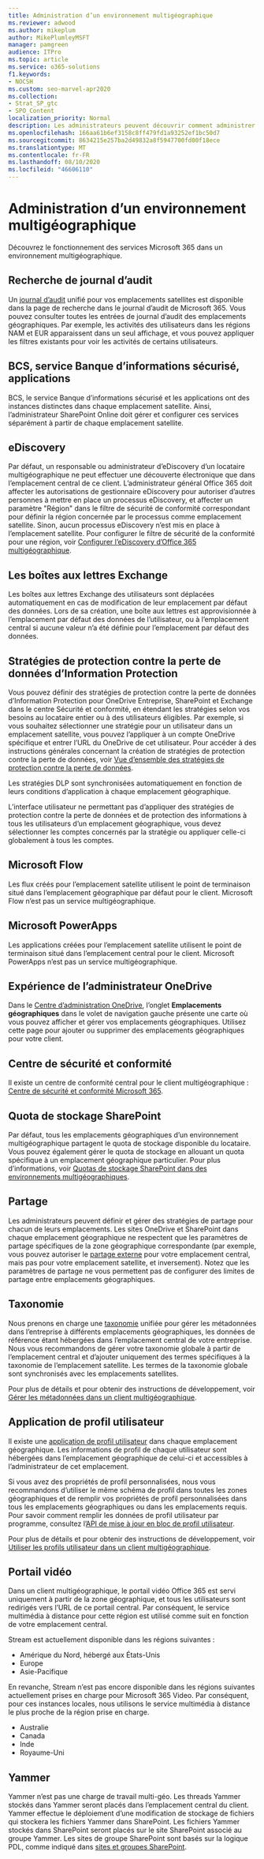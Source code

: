 ```yaml
---
title: Administration d’un environnement multigéographique
ms.reviewer: adwood
ms.author: mikeplum
author: MikePlumleyMSFT
manager: pamgreen
audience: ITPro
ms.topic: article
ms.service: o365-solutions
f1.keywords:
- NOCSH
ms.custom: seo-marvel-apr2020
ms.collection:
- Strat_SP_gtc
- SPO_Content
localization_priority: Normal
description: Les administrateurs peuvent découvrir comment administrer les services SharePoint et OneDrive dans un environnement multi-géo.
ms.openlocfilehash: 166aa61b6ef3158c8ff479fd1a93252ef1bc50d7
ms.sourcegitcommit: 8634215e257ba2d49832a8f5947700fd00f18ece
ms.translationtype: MT
ms.contentlocale: fr-FR
ms.lasthandoff: 08/10/2020
ms.locfileid: "46606110"
---
```

# <a name="administering-a-multi-geo-environment"></a>Administration d’un environnement multigéographique

Découvrez le fonctionnement des services Microsoft 365 dans un environnement multigéographique.

## <a name="audit-log-search"></a>Recherche de journal d’audit

Un [journal d’audit](https://support.office.com/article/0d4d0f35-390b-4518-800e-0c7ec95e946c) unifié pour vos emplacements satellites est disponible dans la page de recherche dans le journal d’audit de Microsoft 365. Vous pouvez consulter toutes les entrées de journal d’audit des emplacements géographiques. Par exemple, les activités des utilisateurs dans les régions NAM et EUR apparaissent dans un seul affichage, et vous pouvez appliquer les filtres existants pour voir les activités de certains utilisateurs.

## <a name="bcs-secure-store-apps"></a>BCS, service Banque d’informations sécurisé, applications

BCS, le service Banque d’informations sécurisé et les applications ont des instances distinctes dans chaque emplacement satellite. Ainsi, l’administrateur SharePoint Online doit gérer et configurer ces services séparément à partir de chaque emplacement satellite.

## <a name="ediscovery"></a>eDiscovery 

Par défaut, un responsable ou administrateur d’eDiscovery d’un locataire multigéographique ne peut effectuer une découverte électronique que dans l’emplacement central de ce client. L’administrateur général Office 365 doit affecter les autorisations de gestionnaire eDiscovery pour autoriser d’autres personnes à mettre en place un processus eDiscovery, et affecter un paramètre "Région" dans le filtre de sécurité de conformité correspondant pour définir la région concernée par le processus comme emplacement satellite. Sinon, aucun processus eDiscovery n’est mis en place à l’emplacement satellite. Pour configurer le filtre de sécurité de la conformité pour une région, voir [Configurer l’eDiscovery d’Office 365 multigéographique](multi-geo-ediscovery-configuration.md).

## <a name="exchange-mailboxes"></a>Les boîtes aux lettres Exchange

Les boîtes aux lettres Exchange des utilisateurs sont déplacées automatiquement en cas de modification de leur emplacement par défaut des données. Lors de sa création, une boîte aux lettres est approvisionnée à l’emplacement par défaut des données de l’utilisateur, ou à l’emplacement central si aucune valeur n’a été définie pour l’emplacement par défaut des données.

## <a name="information-protection-ip-data-loss-prevention-dlp-policy"></a>Stratégies de protection contre la perte de données d’Information Protection

Vous pouvez définir des stratégies de protection contre la perte de données d’Information Protection pour OneDrive Entreprise, SharePoint et Exchange dans le centre Sécurité et conformité, en étendant les stratégies selon vos besoins au locataire entier ou à des utilisateurs éligibles. Par exemple, si vous souhaitez sélectionner une stratégie pour un utilisateur dans un emplacement satellite, vous pouvez l’appliquer à un compte OneDrive spécifique et entrer l’URL du OneDrive de cet utilisateur. Pour accéder à des instructions générales concernant la création de stratégies de protection contre la perte de données, voir [Vue d’ensemble des stratégies de protection contre la perte de données](https://support.office.com/article/1966b2a7-d1e2-4d92-ab61-42efbb137f5e).

Les stratégies DLP sont synchronisées automatiquement en fonction de leurs conditions d’application à chaque emplacement géographique.

L’interface utilisateur ne permettant pas d’appliquer des stratégies de protection contre la perte de données et de protection des informations à tous les utilisateurs d’un emplacement géographique, vous devez sélectionner les comptes concernés par la stratégie ou appliquer celle-ci globalement à tous les comptes.

## <a name="microsoft-flow"></a>Microsoft Flow

Les flux créés pour l’emplacement satellite utilisent le point de terminaison situé dans l’emplacement géographique par défaut pour le client.  Microsoft Flow n’est pas un service multigéographique. 

## <a name="microsoft-powerapps"></a>Microsoft PowerApps

Les applications créées pour l’emplacement satellite utilisent le point de terminaison situé dans l’emplacement central pour le client. Microsoft PowerApps n’est pas un service multigéographique. 

## <a name="onedrive-administrator-experience"></a>Expérience de l’administrateur OneDrive

Dans le [Centre d’administration OneDrive](https://admin.onedrive.com), l’onglet **Emplacements géographiques** dans le volet de navigation gauche présente une carte où vous pouvez afficher et gérer vos emplacements géographiques. Utilisez cette page pour ajouter ou supprimer des emplacements géographiques pour votre client.

## <a name="security-and-compliance-admin-center"></a>Centre de sécurité et conformité

Il existe un centre de conformité central pour le client multigéographique : [Centre de sécurité et conformité Microsoft 365](https://protection.office.com/?rfr=AdminCenter\#/homepage).

## <a name="sharepoint-storage-quota"></a>Quota de stockage SharePoint

Par défaut, tous les emplacements géographiques d’un environnement multigéographique partagent le quota de stockage disponible du locataire.  Vous pouvez également gérer le quota de stockage en allouant un quota spécifique à un emplacement géographique particulier. Pour plus d’informations, voir [Quotas de stockage SharePoint dans des environnements multigéographiques](sharepoint-multi-geo-storage-quota.md).

## <a name="sharing"></a>Partage

Les administrateurs peuvent définir et gérer des stratégies de partage pour chacun de leurs emplacements. Les sites OneDrive et SharePoint dans chaque emplacement géographique ne respectent que les paramètres de partage spécifiques de la zone géographique correspondante (par exemple, vous pouvez autoriser le [partage externe](https://support.office.com/article/C8A462EB-0723-4B0B-8D0A-70FEAFE4BE85) pour votre emplacement central, mais pas pour votre emplacement satellite, et inversement). Notez que les paramètres de partage ne vous permettent pas de configurer des limites de partage entre emplacements géographiques.

## <a name="taxonomy"></a>Taxonomie

Nous prenons en charge une [taxonomie](https://docs.microsoft.com/sharepoint/managed-metadata) unifiée pour gérer les métadonnées dans l’entreprise à différents emplacements géographiques, les données de référence étant hébergées dans l’emplacement central de votre entreprise. Nous vous recommandons de gérer votre taxonomie globale à partir de l’emplacement central et d’ajouter uniquement des termes spécifiques à la taxonomie de l’emplacement satellite. Les termes de la taxonomie globale sont synchronisés avec les emplacements satellites.

Pour plus de détails et pour obtenir des instructions de développement, voir [Gérer les métadonnées dans un client multigéographique](https://docs.microsoft.com/sharepoint/dev/solution-guidance/multigeo-managedmetadata).

## <a name="user-profile-application"></a>Application de profil utilisateur

Il existe une [application de profil utilisateur](https://docs.microsoft.com/sharepoint/manage-user-profiles) dans chaque emplacement géographique. Les informations de profil de chaque utilisateur sont hébergées dans l’emplacement géographique de celui-ci et accessibles à l’administrateur de cet emplacement.

Si vous avez des propriétés de profil personnalisées, nous vous recommandons d’utiliser le même schéma de profil dans toutes les zones géographiques et de remplir vos propriétés de profil personnalisées dans tous les emplacements géographiques ou dans les emplacements requis. Pour savoir comment remplir les données de profil utilisateur par programme, consultez l’[API de mise à jour en bloc de profil utilisateur](https://docs.microsoft.com/sharepoint/dev/solution-guidance/bulk-user-profile-update-api-for-sharepoint-online).

Pour plus de détails et pour obtenir des instructions de développement, voir [Utiliser les profils utilisateur dans un client multigéographique](https://docs.microsoft.com/sharepoint/dev/solution-guidance/multigeo-userprofileexperience).

## <a name="video-portal"></a>Portail vidéo

Dans un client multigéographique, le portail vidéo Office 365 est servi uniquement à partir de la zone géographique, et tous les utilisateurs sont redirigés vers l’URL de ce portail central. Par conséquent, le service multimédia à distance pour cette région est utilisé comme suit en fonction de votre emplacement central.

Stream est actuellement disponible dans les régions suivantes :

- Amérique du Nord, hébergé aux États-Unis 
- Europe
- Asie-Pacifique

En revanche, Stream n’est pas encore disponible dans les régions suivantes actuellement prises en charge pour Microsoft 365 Video. Par conséquent, pour ces instances locales, nous utilisons le service multimédia à distance le plus proche de la région prise en charge.

- Australie
- Canada
- Inde
- Royaume-Uni

## <a name="yammer"></a>Yammer

Yammer n’est pas une charge de travail multi-géo. Les threads Yammer stockés dans Yammer seront placés dans l’emplacement central du client. Yammer effectue le déploiement d’une modification de stockage de fichiers qui stockera les fichiers Yammer dans SharePoint. Les fichiers Yammer stockés dans SharePoint seront placés sur le site SharePoint associé au groupe Yammer. Les sites de groupe SharePoint sont basés sur la logique PDL, comme indiqué dans [sites et groupes SharePoint](https://docs.microsoft.com/office365/enterprise/multi-geo-capabilities-in-onedrive-and-sharepoint-online-in-office-365#sharepoint-sites-and-groups).
